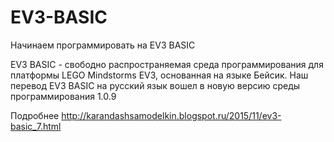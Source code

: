 # EV3-BASIC

Начинаем программировать на EV3 BASIC

EV3 BASIC - свободно распространяемая среда программирования для платформы LEGO Mindstorms EV3, основанная на языке Бейсик. 
Наш перевод EV3 BASIC на русский язык вошел в новую версию среды программирования 1.0.9

Подробнее http://karandashsamodelkin.blogspot.ru/2015/11/ev3-basic_7.html
